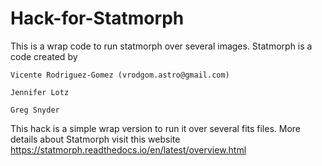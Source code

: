 # Hack-for-Statmorph
This is a wrap code to run statmorph over several images. Statmorph is a code created by 

    Vicente Rodriguez-Gomez (vrodgom.astro@gmail.com)

    Jennifer Lotz

    Greg Snyder

This hack is a simple wrap version to run it over several fits files. More details about Statmorph visit this website https://statmorph.readthedocs.io/en/latest/overview.html
